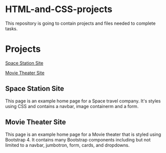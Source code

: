 # HTML-and-CSS-projects
This repository is going to contain projects and files needed to complete tasks. 
# Projects
[Space Station Site](https://github.com/sxvell/HTML-and-CSS-projects/blob/main/bootstrap4_project/academy_cinemas.html)

[Movie Theater Site](https://github.com/sxvell/HTML-and-CSS-projects/blob/main/Effecting-images-with-CSS/index.html)

## Space Station Site
This page is an example home page for a Space travel company. It's styles using CSS and contains a navbar, image containerm and a form.

## Movie Theater Site
This page is an example home page for a Movie theater that is styled using Bootstrap 4. It contains many Bootstrap components including but not limited to a navbar, jumbotron, form, cards, and dropdowns.
